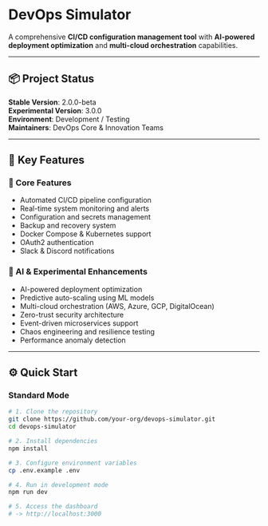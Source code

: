 # DevOps Simulator

A comprehensive **CI/CD configuration management tool** with **AI-powered deployment optimization** and **multi-cloud orchestration** capabilities.

---

## 📦 Project Status
**Stable Version**: 2.0.0-beta  
**Experimental Version**: 3.0.0  
**Environment**: Development / Testing  
**Maintainers**: DevOps Core & Innovation Teams

---

## 🚀 Key Features

### 🧩 Core Features
- Automated CI/CD pipeline configuration  
- Real-time system monitoring and alerts  
- Configuration and secrets management  
- Backup and recovery system  
- Docker Compose & Kubernetes support  
- OAuth2 authentication  
- Slack & Discord notifications  

### 🤖 AI & Experimental Enhancements
- AI-powered deployment optimization  
- Predictive auto-scaling using ML models  
- Multi-cloud orchestration (AWS, Azure, GCP, DigitalOcean)  
- Zero-trust security architecture  
- Event-driven microservices support  
- Chaos engineering and resilience testing  
- Performance anomaly detection  

---

## ⚙️ Quick Start

### Standard Mode
```bash
# 1. Clone the repository
git clone https://github.com/your-org/devops-simulator.git
cd devops-simulator

# 2. Install dependencies
npm install

# 3. Configure environment variables
cp .env.example .env

# 4. Run in development mode
npm run dev

# 5. Access the dashboard
# -> http://localhost:3000
